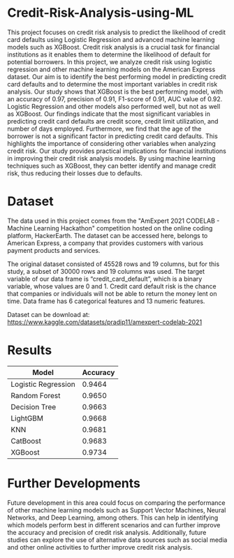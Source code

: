 # Credit-Risk-Analysis-using-ML
This project focuses on credit risk analysis to predict the likelihood of credit card defaults using Logistic Regression and advanced machine learning models such as XGBoost.
Credit risk analysis is a crucial task for financial institutions as it enables them to determine the likelihood of default for potential borrowers. In this project, we analyze credit risk using logistic regression and other machine learning models on the American Express dataset. Our aim is to identify the best performing model in predicting credit card defaults and to determine the most important variables in credit risk analysis. Our study shows that XGBoost is the best performing model, with an accuracy of 0.97, precision of 0.91, F1-score of 0.91, AUC value of 0.92. Logistic Regression and other models also performed well, but not as well as XGBoost. Our findings indicate that the most significant variables in predicting credit card defaults are credit score, credit limit utilization, and number of days employed. Furthermore, we find that the age of the borrower is not a significant factor in predicting credit card defaults. This highlights the importance of considering other variables when analyzing credit risk. Our study provides practical implications for financial institutions in improving their credit risk analysis models. By using machine learning techniques such as XGBoost, they can better identify and manage credit risk, thus reducing their losses due to defaults.

# Dataset
The data used in this project comes from the "AmExpert 2021 CODELAB - Machine Learning Hackathon" competition hosted on the online coding platform, HackerEarth. The dataset can be accessed here, belongs to American Express, a company that provides customers with various payment products and services.

The original dataset consisted of 45528 rows and 19 columns, but for this study, a subset of 30000 rows and 19 columns was used. The target variable of our data frame is “credit_card_default”, which is a binary variable, whose values are 0 and 1. Credit card default risk is the chance that companies or individuals will not be able to return the money lent on time. Data frame has 6 categorical features and 13 numeric features.

Dataset can be download at: https://www.kaggle.com/datasets/pradip11/amexpert-codelab-2021

# Results 
| Model                | Accuracy |
|----------------------|---------|
| Logistic Regression  | 0.9464  |
| Random Forest        | 0.9650  |
| Decision Tree        | 0.9663  |
| LightGBM             | 0.9668  |
| KNN                  | 0.9681  |
| CatBoost             | 0.9683  |
| XGBoost              | 0.9734  |

# Further Developments
Future development in this area could focus on comparing the performance of other machine learning models such as Support Vector Machines, Neural Networks, and Deep Learning, among others. This can help in identifying which models perform best in different scenarios and can further improve the accuracy and precision of credit risk analysis. Additionally, future studies can explore the use of alternative data sources such as social media and other online activities to further improve credit risk analysis.
